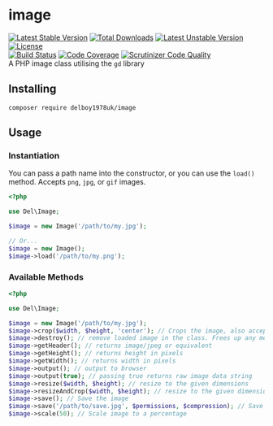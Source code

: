 # image
[![Latest Stable Version](https://poser.pugx.org/delboy1978uk/image/v/stable)](https://packagist.org/packages/delboy1978uk/image) [![Total Downloads](https://poser.pugx.org/delboy1978uk/image/downloads)](https://packagist.org/packages/delboy1978uk/image) [![Latest Unstable Version](https://poser.pugx.org/delboy1978uk/image/v/unstable)](https://packagist.org/packages/delboy1978uk/image) [![License](https://poser.pugx.org/delboy1978uk/image/license)](https://packagist.org/packages/delboy1978uk/image)<br />
[![Build Status](https://travis-ci.org/delboy1978uk/image.png?branch=master)](https://travis-ci.org/delboy1978uk/image) [![Code Coverage](https://scrutinizer-ci.com/g/delboy1978uk/image/badges/coverage.png?b=master)](https://scrutinizer-ci.com/g/delboy1978uk/image/?branch=master) [![Scrutinizer Code Quality](https://scrutinizer-ci.com/g/delboy1978uk/image/badges/quality-score.png?b=master)](https://scrutinizer-ci.com/g/delboy1978uk/image/?branch=master)<br />
A PHP image class utilising the `gd` library
## Installing
```composer require delboy1978uk/image```
## Usage
### Instantiation
You can pass a path name into the constructor, or you can use the `load()` method. Accepts `png`, `jpg`, or `gif` images.
```php
<?php

use Del\Image;

$image = new Image('/path/to/my.jpg');

// Or...
$image = new Image();
$image->load('/path/to/my.png');
```
### Available Methods
```php
<?php

use Del\Image;

$image = new Image('/path/to/my.jpg');
$image->crop($width, $height, 'center'); // Crops the image, also accepts left or right as 3rd arg
$image->destroy(); // remove loaded image in the class. Frees up any memory
$image->getHeader(); // returns image/jpeg or equivalent
$image->getHeight(); // returns height in pixels
$image->getWidth(); // returns width in pixels
$image->output(); // output to browser
$image->output(true); // passing true returns raw image data string
$image->resize($width, $height); // resize to the given dimensions
$image->resizeAndCrop($width, $height); // resize to the given dimensions, cropping top/bottom or sides
$image->save(); // Save the image
$image->save('/path/to/save.jpg', $permissions, $compression); // Save as a different image
$image->scale(50); // Scale image to a percentage
```